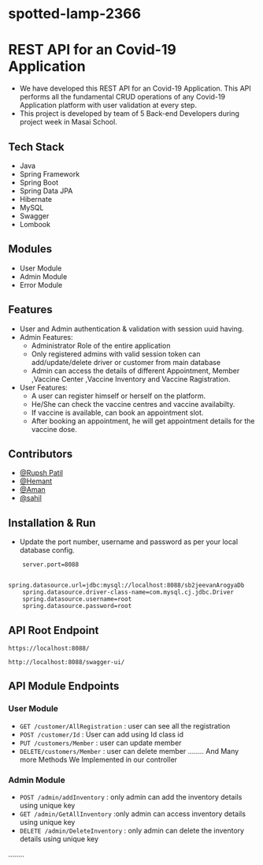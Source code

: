 # spotted-lamp-2366


# REST API for an Covid-19 Application

* We have developed this REST API for an Covid-19 Application. This API performs all the fundamental CRUD operations of any Covid-19 Application platform with user validation at every step.
* This project is developed by team of 5 Back-end Developers during project week in Masai School. 

## Tech Stack

* Java
* Spring Framework
* Spring Boot
* Spring Data JPA
* Hibernate
* MySQL
* Swagger
* Lombook

## Modules

* User Module
* Admin Module
* Error Module

## Features

* User and Admin authentication & validation with session uuid having.
* Admin Features:
    * Administrator Role of the entire application
    * Only registered admins with valid session token can add/update/delete driver or customer from main database
    * Admin can access the details of different Appointment, Member ,Vaccine Center ,Vaccine Inventory and Vaccine Ragistration.
* User Features:
    * A user can register himself or herself on the platform.
    * He/She can check the vaccine centres and vaccine availabilty.
    * If vaccine is available, can book an appointment slot.
    * After booking an appointment, he will get appointment details for the vaccine dose.    


## Contributors

* [@Rupsh Patil]()
* [@Hemant ]()
* [@Aman ]()
* [@sahil]()





## Installation & Run

* Update the port number, username and password as per your local database config.

```
    server.port=8088

    spring.datasource.url=jdbc:mysql://localhost:8088/sb2jeevanArogyaDb
    spring.datasource.driver-class-name=com.mysql.cj.jdbc.Driver
    spring.datasource.username=root
    spring.datasource.password=root

```


## API Root Endpoint

`https://localhost:8088/`

`http://localhost:8088/swagger-ui/`


## API Module Endpoints


### User Module


* `GET /customer/AllRegistration` : user can see all the registration
* `POST /customer/Id` : User can add using Id class id
* `PUT /customers/Member` : user can update member 
* `DELETE/customers/Member` : user can delete member 
........
And Many more Methods We Implemented in our controller


### Admin Module

* `POST /admin/addInventory` : only admin can add the inventory details using unique key
* `GET /admin/GetAllInventory` :only admin can access inventory details using unique key
* `DELETE /admin/DeleteInventory` : only admin can delete the inventory details using unique key

........



